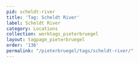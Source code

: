 ```yaml
---
pid: scheldt-river
title: 'Tag: Scheldt River'
label: Scheldt River
category: Locations
collection: worktags_pieterbruegel
layout: tagpage_pieterbruegel
order: '136'
permalink: "/pieterbruegel/tags/scheldt-river/"
---
```

